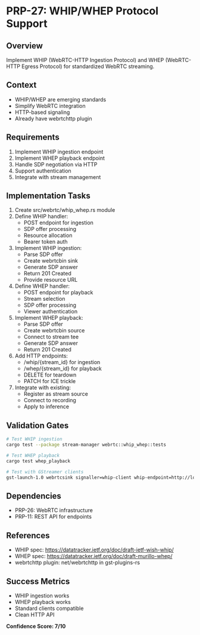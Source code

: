 # PRP-27: WHIP/WHEP Protocol Support

## Overview
Implement WHIP (WebRTC-HTTP Ingestion Protocol) and WHEP (WebRTC-HTTP Egress Protocol) for standardized WebRTC streaming.

## Context
- WHIP/WHEP are emerging standards
- Simplify WebRTC integration
- HTTP-based signaling
- Already have webrtchttp plugin

## Requirements
1. Implement WHIP ingestion endpoint
2. Implement WHEP playback endpoint
3. Handle SDP negotiation via HTTP
4. Support authentication
5. Integrate with stream management

## Implementation Tasks
1. Create src/webrtc/whip_whep.rs module
2. Define WHIP handler:
   - POST endpoint for ingestion
   - SDP offer processing
   - Resource allocation
   - Bearer token auth
3. Implement WHIP ingestion:
   - Parse SDP offer
   - Create webrtcbin sink
   - Generate SDP answer
   - Return 201 Created
   - Provide resource URL
4. Define WHEP handler:
   - POST endpoint for playback
   - Stream selection
   - SDP offer processing
   - Viewer authentication
5. Implement WHEP playback:
   - Parse SDP offer
   - Create webrtcbin source
   - Connect to stream tee
   - Generate SDP answer
   - Return 201 Created
6. Add HTTP endpoints:
   - /whip/{stream_id} for ingestion
   - /whep/{stream_id} for playback
   - DELETE for teardown
   - PATCH for ICE trickle
7. Integrate with existing:
   - Register as stream source
   - Connect to recording
   - Apply to inference

## Validation Gates
```bash
# Test WHIP ingestion
cargo test --package stream-manager webrtc::whip_whep::tests

# Test WHEP playback
cargo test whep_playback

# Test with GStreamer clients
gst-launch-1.0 webrtcsink signaller=whip-client whip-endpoint=http://localhost:8080/whip/test
```

## Dependencies
- PRP-26: WebRTC infrastructure
- PRP-11: REST API for endpoints

## References
- WHIP spec: https://datatracker.ietf.org/doc/draft-ietf-wish-whip/
- WHEP spec: https://datatracker.ietf.org/doc/draft-murillo-whep/
- webrtchttp plugin: net/webrtchttp in gst-plugins-rs

## Success Metrics
- WHIP ingestion works
- WHEP playback works
- Standard clients compatible
- Clean HTTP API

**Confidence Score: 7/10**